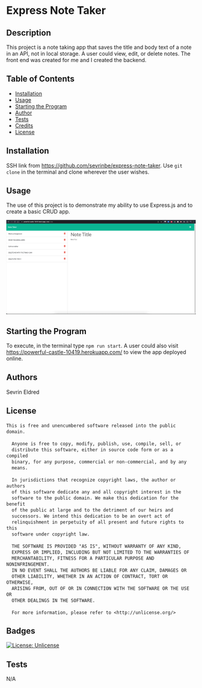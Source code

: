 
  # Express Note Taker

  ## Description
  
  This project is a note taking app that saves the title and body text of a note in an API, not in local storage. A user could view, edit, or delete notes. The front end was created for me and I created the backend.
  
  ## Table of Contents
      
  - [Installation](#installation)
  - [Usage](#usage)
  - [Starting the Program](#starting-the-program)
  - [Author](#authors)
  - [Tests](#tests)
  - [Credits](#credits)
  - [License](#license)
  
  ## Installation
  
  SSH link from https://github.com/sevrinbe/express-note-taker. Use `git clone` in the terminal and clone wherever the user wishes.

  ## Usage
  
  The use of this project is to demonstrate my ability to use Express.js and to create a basic CRUD app.
  
  ![Alt text](./screenshots/screenshot.png)


  ## Starting the Program

  To execute, in the terminal type `npm run start`. A user could also visit https://powerful-castle-10419.herokuapp.com/ to view the app deployed online.

  ## Authors
  
  Sevrin Eldred
  
  
  
  ## License
  
    This is free and unencumbered software released into the public domain.

      Anyone is free to copy, modify, publish, use, compile, sell, or
      distribute this software, either in source code form or as a compiled
      binary, for any purpose, commercial or non-commercial, and by any
      means.
      
      In jurisdictions that recognize copyright laws, the author or authors
      of this software dedicate any and all copyright interest in the
      software to the public domain. We make this dedication for the benefit
      of the public at large and to the detriment of our heirs and
      successors. We intend this dedication to be an overt act of
      relinquishment in perpetuity of all present and future rights to this
      software under copyright law.
      
      THE SOFTWARE IS PROVIDED "AS IS", WITHOUT WARRANTY OF ANY KIND,
      EXPRESS OR IMPLIED, INCLUDING BUT NOT LIMITED TO THE WARRANTIES OF
      MERCHANTABILITY, FITNESS FOR A PARTICULAR PURPOSE AND NONINFRINGEMENT.
      IN NO EVENT SHALL THE AUTHORS BE LIABLE FOR ANY CLAIM, DAMAGES OR
      OTHER LIABILITY, WHETHER IN AN ACTION OF CONTRACT, TORT OR OTHERWISE,
      ARISING FROM, OUT OF OR IN CONNECTION WITH THE SOFTWARE OR THE USE OR
      OTHER DEALINGS IN THE SOFTWARE.
      
      For more information, please refer to <http://unlicense.org/>
    
  ## Badges
  
  [![License: Unlicense](https://img.shields.io/badge/license-Unlicense-blue.svg)](http://unlicense.org/)
 
  ## Tests
  
  N/A
